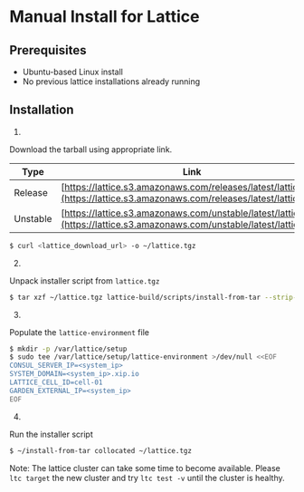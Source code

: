 # Manual Install for Lattice

## Prerequisites

* Ubuntu-based Linux install
* No previous lattice installations already running

## Installation

1) 
Download the tarball using appropriate link.

Type | Link
------|--------
Release | [https://lattice.s3.amazonaws.com/releases/latest/lattice.tgz](https://lattice.s3.amazonaws.com/releases/latest/lattice.tgz)
Unstable | [https://lattice.s3.amazonaws.com/unstable/latest/lattice.tgz](https://lattice.s3.amazonaws.com/unstable/latest/lattice.tgz)

```bash
$ curl <lattice_download_url> -o ~/lattice.tgz
```

2)
Unpack installer script from `lattice.tgz`

```bash
$ tar xzf ~/lattice.tgz lattice-build/scripts/install-from-tar --strip-components 2 
```

3)
Populate the `lattice-environment` file

```bash
$ mkdir -p /var/lattice/setup
$ sudo tee /var/lattice/setup/lattice-environment >/dev/null <<EOF
CONSUL_SERVER_IP=<system_ip>
SYSTEM_DOMAIN=<system_ip>.xip.io
LATTICE_CELL_ID=cell-01
GARDEN_EXTERNAL_IP=<system_ip>
EOF
```

4) 
Run the installer script

```bash
$ ~/install-from-tar collocated ~/lattice.tgz
```

Note: The lattice cluster can take some time to become available.  Please `ltc target` the new cluster and try `ltc test -v` until the cluster is healthy.